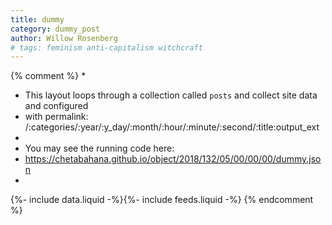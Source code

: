 ```yaml
---
title: dummy
category: dummy_post
author: Willow Rosenberg
# tags: feminism anti-capitalism witchcraft
---
```

{% comment %}
*
*  This layout loops through a collection called `posts` and collect site data and configured
*  with permalink: /:categories/:year/:y_day/:month/:hour/:minute/:second/:title:output_ext
*
*  You may see the running code here:
*  https://chetabahana.github.io/object/2018/132/05/00/00/00/dummy.json
*
{%- include data.liquid -%}{%- include feeds.liquid -%}
{% endcomment %}
